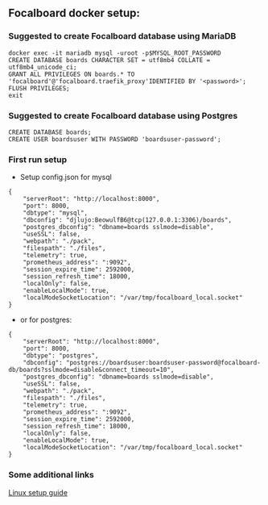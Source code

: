 ## Focalboard docker setup:

### Suggested to create Focalboard database using MariaDB

```
docker exec -it mariadb mysql -uroot -p$MYSQL_ROOT_PASSWORD
CREATE DATABASE boards CHARACTER SET = utf8mb4 COLLATE = utf8mb4_unicode_ci;
GRANT ALL PRIVILEGES ON boards.* TO 'focalboard'@'focalboard.traefik_proxy'IDENTIFIED BY '<password>';
FLUSH PRIVILEGES;
exit
```

### Suggested to create Focalboard database using Postgres

```
CREATE DATABASE boards;
CREATE USER boardsuser WITH PASSWORD 'boardsuser-password';
```

### First run setup

- Setup config.json for mysql

```
{
    "serverRoot": "http://localhost:8000",
    "port": 8000,
    "dbtype": "mysql",
    "dbconfig": "djlujo:BeowulfB6@tcp(127.0.0.1:3306)/boards",
    "postgres_dbconfig": "dbname=boards sslmode=disable",
    "useSSL": false,
    "webpath": "./pack",
    "filespath": "./files",
    "telemetry": true,
    "prometheus_address": ":9092",
    "session_expire_time": 2592000,
    "session_refresh_time": 18000,
    "localOnly": false,
    "enableLocalMode": true,
    "localModeSocketLocation": "/var/tmp/focalboard_local.socket"
}
```

- or for postgres:

```
{
    "serverRoot": "http://localhost:8000",
    "port": 8000,
    "dbtype": "postgres",
    "dbconfig": "postgres://boardsuser:boardsuser-password@focalboard-db/boards?sslmode=disable&connect_timeout=10",
    "postgres_dbconfig": "dbname=boards sslmode=disable",
    "useSSL": false,
    "webpath": "./pack",
    "filespath": "./files",
    "telemetry": true,
    "prometheus_address": ":9092",
    "session_expire_time": 2592000,
    "session_refresh_time": 18000,
    "localOnly": false,
    "enableLocalMode": true,
    "localModeSocketLocation": "/var/tmp/focalboard_local.socket"
}
```

### Some additional links

[Linux setup guide](https://www.focalboard.com/download/personal-edition/ubuntu/)  
